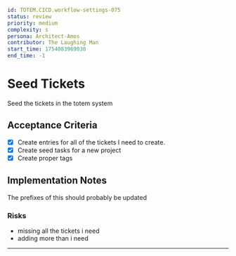 ```yaml
id: TOTEM.CICD.workflow-settings-075
status: review
priority: medium
complexity: s
persona: Architect-Amos
contributor: The Laughing Man
start_time: 1754083969030
end_time: -1
```

# Seed Tickets

Seed the tickets in the totem system

## Acceptance Criteria

- [x] Create entries for all of the tickets I need to create.
- [x] Create seed tasks for a new project
- [x] Create proper tags

## Implementation Notes

The prefixes of this should probably be updated

### Risks

- missing all the tickets i need
- adding more than i need

---
